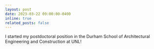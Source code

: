 ```yaml
---
layout: post
date: 2023-03-22 09:00:00-0400
inline: true
related_posts: false
---
```


I started my postdoctoral position in the Durham School of Architectural Engineering and Construction at UNL!
